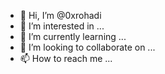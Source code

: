 - 👋 Hi, I’m @0xrohadi
- 👀 I’m interested in ...
- 🌱 I’m currently learning ...
- 💞️ I’m looking to collaborate on ...
- 📫 How to reach me ...

<!---
0xrohadi/0xrohadi is a ✨ special ✨ repository because its `README.md` (this file) appears on your GitHub profile.
You can click the Preview link to take a look at your changes.
--->
